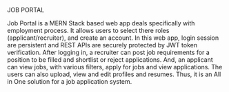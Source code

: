 JOB PORTAL

Job Portal is a MERN Stack based web app deals specifically with employment process. It allows users to select there roles (applicant/recruiter), and create an account. In this web app, login session are persistent and REST APIs are securely protected by JWT token verification. After logging in, a recruiter can post job requirements for a position to be filled and shortlist or reject applications. And, an applicant can view jobs, with various filters, apply for jobs and view applications. The users can also upload, view and edit profiles and resumes.
Thus, it is an All in One solution for a job application system.
